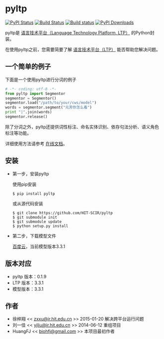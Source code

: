 # pyltp

[![PyPI Status](https://badge.fury.io/py/pyltp.svg)](https://badge.fury.io/py/pyltp)
[![Build Status](https://travis-ci.org/HIT-SCIR/pyltp.svg?branch=master)](https://travis-ci.org/HIT-SCIR/pyltp)
[![Build status](https://ci.appveyor.com/api/projects/status/kp2kjujo4amunyvr/branch/master?svg=true)](https://ci.appveyor.com/project/Oneplus/pyltp/branch/master)
[![PyPI Downloads](https://img.shields.io/pypi/dm/pyltp.svg)](https://pypi.python.org/pypi/pyltp)

pyltp是 [语言技术平台（Language Technology Platform, LTP）](https://github.com/HIT-SCIR/ltp) 的Python封装。

在使用pyltp之前，您需要简要了解 [语言技术平台（LTP）](http://ltp.readthedocs.org/zh_CN/latest/) 能否帮助您解决问题。

## 一个简单的例子

下面是一个使用pyltp进行分词的例子

```python
# -*- coding: utf-8 -*-
from pyltp import Segmentor
segmentor = Segmentor()
segmentor.load("/path/to/your/cws/model")
words = segmentor.segment("元芳你怎么看")
print "|".join(words)
segmentor.release()
```
除了分词之外，pyltp还提供词性标注、命名实体识别、依存句法分析、语义角色标注等功能。

详细使用方法请参考 [在线文档](http://ltp-pyltp.readthedocs.org/)。

## 安装

* 第一步，安装pyltp

	使用pip安装

	```
	$ pip install pyltp
	```
	或从源代码安装
	
	```
	$ git clone https://github.com/HIT-SCIR/pyltp
	$ git submodule init
	$ git submodule update
	$ python setup.py install
	```

* 第二步，下载模型文件

	[百度云](http://pan.baidu.com/share/link?shareid=1988562907&uk=2738088569)，当前模型版本3.3.1

## 版本对应

* pyltp 版本：0.1.9
* LTP 版本：3.3.1
* 模型版本：3.3.1

## 作者

* 徐梓翔 << zxxu@ir.hit.edu.cn >> 2015-01-20 解决跨平台运行问题
* 刘一佳 << yjliu@ir.hit.edu.cn >> 2014-06-12 重组项目
* HuangFJ << biohfj@gmail.com >> 本项目最初作者
